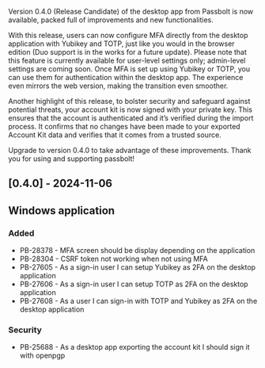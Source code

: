 Version 0.4.0 (Release Candidate) of the desktop app from Passbolt is now available, packed full of improvements and new functionalities.

With this release, users can now configure MFA directly from the desktop application with Yubikey and TOTP, just like you would in the browser edition (Duo support is in the works for a future update). Please note that this feature is currently available for user-level settings only; admin-level settings are coming soon. Once MFA is set up using Yubikey or TOTP, you can use them for authentication within the desktop app. The experience even mirrors the web version, making the transition even smoother. 

Another highlight of this release, to bolster security and safeguard against potential threats, your account kit is now signed with your private key. This ensures that the account is authenticated and it’s verified during the import process. It confirms that no changes have been made to your exported Account Kit data and verifies that it comes from a trusted source. 

Upgrade to version 0.4.0 to take advantage of these improvements. Thank you for using and supporting passbolt!

## [0.4.0] - 2024-11-06
## Windows application
### Added
- PB-28378 - MFA screen should be display depending on the application
- PB-28304 - CSRF token not working when not using MFA
- PB-27605 - As a sign-in user I can setup Yubikey as 2FA on the desktop application
- PB-27606 - As a sign-in user I can setup TOTP as 2FA on the desktop application
- PB-27608 - As a user I can sign-in with TOTP and Yubikey as 2FA on the desktop application

### Security
- PB-25688 - As a desktop app exporting the account kit I should sign it with openpgp
